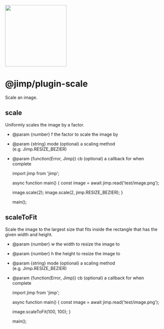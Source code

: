 <img src="https://s3.amazonaws.com/pix.iemoji.com/images/emoji/apple/ios-11/256/crayon.png" width="200" height="200" />

<span class="citation" data-cites="jimp/plugin-scale">@jimp/plugin-scale</span>
===============================================================================

Scale an image.

scale
-----

Uniformly scales the image by a factor.

-   <span class="citation" data-cites="param">@param</span> {number} f the factor to scale the image by
-   <span class="citation" data-cites="param">@param</span> {string} mode (optional) a scaling method (e.g. Jimp.RESIZE\_BEZIER)
-   <span class="citation" data-cites="param">@param</span> {function(Error, Jimp)} cb (optional) a callback for when complete

    import jimp from 'jimp';

    async function main() {
      const image = await jimp.read('test/image.png');

      image.scale(2);
      image.scale(2, jimp.RESIZE_BEZIER);
    }

    main();

scaleToFit
----------

Scale the image to the largest size that fits inside the rectangle that has the given width and height.

-   <span class="citation" data-cites="param">@param</span> {number} w the width to resize the image to
-   <span class="citation" data-cites="param">@param</span> {number} h the height to resize the image to
-   <span class="citation" data-cites="param">@param</span> {string} mode (optional) a scaling method (e.g. Jimp.RESIZE\_BEZIER)
-   <span class="citation" data-cites="param">@param</span> {function(Error, Jimp)} cb (optional) a callback for when complete

    import jimp from 'jimp';

    async function main() {
      const image = await jimp.read('test/image.png');

      image.scaleToFit(100, 100);
    }

    main();
